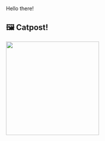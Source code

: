 Hello there!



## 🖼️ Catpost!

<sub>
    <img src="https://cdn2.thecatapi.com/images/SK06Vn7UR.jpg" height="256">
</sub>

